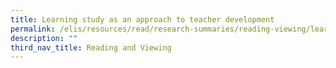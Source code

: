 ```yaml
---
title: Learning study as an approach to teacher development
permalink: /elis/resources/read/research-summaries/reading-viewing/learning-study-approach-teacher-development/
description: ""
third_nav_title: Reading and Viewing
---
```

